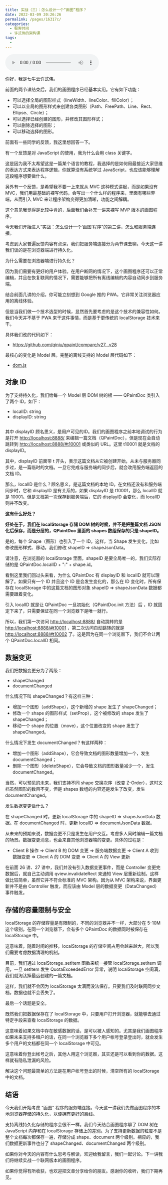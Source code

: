 ```yaml
---
title: 实战（三）：怎么设计一个“画图”程序？
date: 2022-03-09 20:26:26
permalink: /pages/16317c/
categories:
  - 极客时间
  - 许式伟的架构课
tags:
  - 
---
```

<audio title="28.实战（三）：怎么设计一个“画图”程序？" src="https://static001.geekbang.org/resource/audio/71/8d/71d320e07025f9e8e3178d311c23d68d.mp3" controls="controls"></audio> 
<p>你好，我是七牛云许式伟。</p><p>前面的两节课结束后，我们的画图程序已经基本实用。它有如下功能：</p><ul>
<li>可以选择全局的图形样式（lineWidth、lineColor、fillColor）；</li>
<li>可以以全局的图形样式来创建各类图形（Path、FreePath、Line、Rect、Ellipse、Circle）；</li>
<li>可以选择已经创建的图形，并修改其图形样式；</li>
<li>可以删除选择的图形；</li>
<li>可以移动选择的图形。</li>
</ul><p>前面有一些同学的反馈，我这里想回答一下。</p><p>有一个反馈是对 JavaScript 的使用，我为什么会用 class 关键字。</p><p>这是因为我不太希望这是一篇某个语言的教程，我选择的是如何用最接近大家思维的表达方式来表达程序逻辑，你就算没有系统学过 JavaScript，也应该能够理解这段程序想要做什么。</p><p>另外有一个反馈，是希望我不要一上来就从 MVC 这种模式讲起，而是如果没有 MVC，我们用最基础的裸写代码，会写出一个什么样的程序来，里面有哪些弊端，从而引入 MVC 来让程序架构变得更加清晰，功能之间解耦。</p><p>这个意见我觉得是比较中肯的，后面我们会补充一讲来裸写 MVP 版本的画图程序。</p><p>今天我们开始进入“实战：怎么设计一个‘画图’程序”的第三讲，怎么和服务端连接。</p><!-- [[[read_end]]] --><p>考虑到大家普遍反馈内容有点深，我们把服务端连接分为两节课去聊。今天这一讲我们谈的是在浏览器端进行持久化。</p><p>为什么需要在浏览器端进行持久化？</p><p>因为我们需要有更好的用户体验。在用户断网的情况下，这个画图程序还可以正常编辑，并且在恢复联网的情况下，需要能够把所有离线编辑的内容自动同步到服务端。</p><p>结合前面几讲的介绍，你可能立刻想到 Google 推的 PWA，它非常关注浏览器应用的离线体验。</p><p>但是当我们做一个技术选型的时候，显然首先要考虑的是这个技术的兼容性如何。我们今天并不基于 PWA 来干这件事情，而是基于更传统的 localStorage 技术来干。</p><p>具体我们改的代码如下：</p><ul>
<li><a href="https://github.com/qiniu/qpaint/compare/v27...v28">https://github.com/qiniu/qpaint/compare/v27...v28</a></li>
</ul><p>最核心的变化是 Model 层。完整的离线支持的 Model 层代码如下：</p><ul>
<li><a href="https://github.com/qiniu/qpaint/blob/v28/paintweb/www/dom.js">dom.js</a></li>
</ul><h2>对象 ID</h2><p>为了支持持久化，我们给每一个 Model 层 DOM 树的根 —— QPaintDoc 类引入了两个 ID，如下：</p><ul>
<li>localID: string</li>
<li>displayID: string</li>
</ul><p><img src="https://static001.geekbang.org/resource/image/eb/56/eb45f019508b3c9f7a1f6bc868a5ac56.png" alt=""></p><p>其中 displayID 顾名思义，是用户可见的ID。我们的画图程序之前本地调试的行为是打开 <a href="http://localhost:8888/">http://localhost:8888/</a> 来编辑一篇文档（QPaintDoc），但是现在会自动跳转到 <a href="http://localhost:8888/#t10001">http://localhost:8888/#t10001</a> 或类似的 URL。这里 t10001 就是文档的 displayID。</p><p>其中，displayID 前面带 t 开头，表示这篇文档从它被创建开始，从未与服务器同步过，是一篇临时的文档。一旦它完成与服务端的同步后，就会改用服务端返回的文档 ID。</p><p>那么，localID 是什么？顾名思义，是这篇文档的本地 ID。在文档还没有和服务端同步时，它和 displayID 是有关系的，如果 displayID 是 t10001，那么 localID 就是 10001。但是文档第一次保存到服务端后，它的 displayID 会变化，而 localID 则并不改变。</p><p><strong>这有什么好处？</strong></p><p><strong>好处在于，我们在 localStorage 存储 DOM 树的时候，并不是把整篇文档 JSON 化后保存，而是分层的，QPaintDoc 里面的 shapes 数组保存的只是 shapeID。</strong></p><p>是的，每个 Shape（图形）也引入了一个 ID。这样，当 Shape 发生变化，比如修改图形样式、移动，我们修改 shapeID =&gt; shapeJsonData。</p><p>请注意，在浏览器的 localStorage 里面，shapeID 是要全局唯一的，我们实际存储的是 QPaintDoc.localID + ":" + shape.id。</p><p>看到这里我们回过头来看，为什么 QPaintDoc 有 displayID 和 localID 就可以理解了。如果只有一个 ID 并且这个 ID 是会发生变化的，那么在 ID 变化时，所有保存在 localStorage 中的这篇文档的图形对象 shapeID =&gt; shapeJsonData 数据都需要跟着变化。</p><p>引入 localID 就是让 QPaintDoc 一旦初始化（QPaintDoc.init 方法）后 ，ID 就固定下来了，只需要保证在同一个浏览器下是唯一就行。</p><p>所以，我们第一次访问 <a href="http://localhost:8888/">http://localhost:8888/</a> 自动跳转的是 <a href="http://localhost:8888/#t10001">http://localhost:8888/#t10001</a> ，第二次访问自动跳转的就是  <a href="http://localhost:8888/#t10002">http://localhost:8888/#t10002</a> 了。这是因为在同一个浏览器下，我们不会让两个 QPaintDoc.localID 相同。</p><h2>数据变更</h2><p>我们把数据变更分为了两级：</p><ul>
<li>shapeChanged</li>
<li>documentChanged</li>
</ul><p>什么情况下叫 shapeChanged？有这样三种：</p><ul>
<li>增加一个图形（addShape），这个新增的 shape 发生了 shapeChanged；</li>
<li>修改一个 shape 的图形样式（setProp），这个被修改的 shape 发生了 shapeChanged；</li>
<li>移动一个 shape 的位置（move），这个位置改变的 shape 发生了 shapeChanged。</li>
</ul><p>什么情况下发生 documentChanged？有这样两种：</p><ul>
<li>增加一个图形（addShape），它会导致文档的图形数量增加一个，发生 documentChanged；</li>
<li>删除一个图形（deleteShape），它会导致文档的图形数量减少一个，发生 documentChanged。</li>
</ul><p>当然，可以预见的未来，我们支持不同 shape 交换次序（改变 Z-Order），这时文档虽然图形的数目不变，但是 shapes 数组的内容还是发生了改变，发生 documentChanged。</p><p>发生数据变更做什么？</p><p>在 shapeChanged 时，更新 localStorage 中的 shapeID =&gt;  shapeJsonData 数据。在 documentChanged 时，更新 localID =&gt; documentJsonData 数据。</p><p>从未来的预期来说，数据变更不只是发生在用户交互。考虑多人同时编辑一篇文档的场景。数据变更消息，也会来自其他浏览器端的变更。具体的过程是：</p><ul>
<li>Client B 操作 =&gt; Client B 的 DOM 变更 =&gt; 服务端数据变更 =&gt; Client A 收到数据变更 =&gt; Client A 的 DOM 变更 =&gt; Client A 的 View 更新</li>
</ul><p>在前面 26 讲、27 讲中，我们并没有引入数据变更事件，而是 Controller 变更完数据后，就自己主动调用 qview.invalidateRect 来通知 View 层重新绘制。这样做比较简单，虽然它并不符合标准的 MVC 架构。因为从 MVC 架构来说，界面更新并不是由 Controller 触发，而应该由 Model 层的数据变更（DataChanged）事件触发。</p><h2>存储的容量限制与安全</h2><p>localStorage 的存储容量是有限制的，不同的浏览器并不一样，大部分在 5-10M 这个级别。在同一个浏览器下，会有多个 QPaintDoc 的数据同时被保存在 localStorage 中。</p><p>这意味着，随着时间的推移，localStorage 的存储空间占用会越来越大，所以我们需要考虑数据清理的机制。</p><p>目前，我们通过 localStorage_setItem 函数来统一接管 localStorage.setItem 调用，一旦 setItem 发生 QuotaExceededError 异常，说明 localStorage 空间满，我们就淘汰掉最远创建的一篇文档。</p><p>这样，我们就不会因为 localStorage 太满而没法保存。只要我们及时联网同步文档，数据也就不会丢失了。</p><p>最后一个话题是安全。</p><p>既然我们把数据保存在了 localStorage 中，只要用户打开浏览器，就能够去通过特定手段来查看 localStorage 的数据。</p><p>这意味着如果文档中存在敏感数据的话，是可以被人感知的。尤其是我们画图程序如果未来支持多租户的话，在同一个浏览器下多个用户帐号登录登出时，就会发生多个用户的文档都在同一个 localStorage 中可见。</p><p>这意味着你登出帐号之后，其他人用这个浏览器，其实还是可以看到你的数据。这样就有隐私泄漏的风险。</p><p>解决这个问题最简单的方法是在用户帐号登出的时候，清空所有的 localStorage 中的文档。</p><h2>结语</h2><p>今天我们开始考虑 “画图” 程序的服务端连接。今天这一讲我们先做画图程序的本地浏览器存储的持久化，以便拥有更好的离线。</p><p>支持离线持久化存储的程序会很不一样。我们今天结合画图程序聊了 DOM 树在 JavaScript 内存和在 localStorage 存储上的差别。为了支持更新数据的粒度不是整个文档每次都保存一遍，存储分成 shape、document 两个级别。相应的，我们数据更新事件也分了 shapeChanged、documentChanged 两个级别。</p><p>如果你对今天的内容有什么思考与解读，欢迎给我留言，我们一起讨论。下一讲我们将继续实战一个联网版本的画图程序。</p><p>如果你觉得有所收获，也欢迎把文章分享给你的朋友。感谢你的收听，我们下期再见。</p>